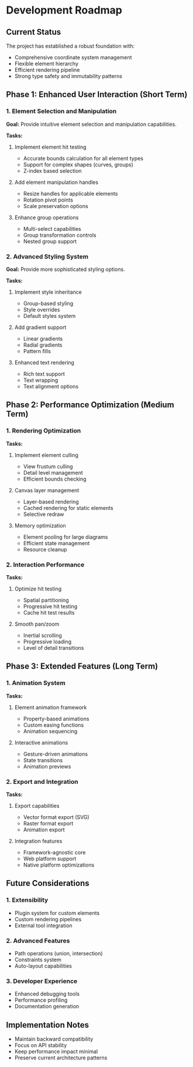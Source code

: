 # Development Roadmap

## Current Status
The project has established a robust foundation with:
- Comprehensive coordinate system management
- Flexible element hierarchy
- Efficient rendering pipeline
- Strong type safety and immutability patterns

## Phase 1: Enhanced User Interaction (Short Term)

### 1. Element Selection and Manipulation
**Goal:** Provide intuitive element selection and manipulation capabilities.

**Tasks:**
1. Implement element hit testing
   - Accurate bounds calculation for all element types
   - Support for complex shapes (curves, groups)
   - Z-index based selection

2. Add element manipulation handles
   - Resize handles for applicable elements
   - Rotation pivot points
   - Scale preservation options

3. Enhance group operations
   - Multi-select capabilities
   - Group transformation controls
   - Nested group support

### 2. Advanced Styling System
**Goal:** Provide more sophisticated styling options.

**Tasks:**
1. Implement style inheritance
   - Group-based styling
   - Style overrides
   - Default styles system

2. Add gradient support
   - Linear gradients
   - Radial gradients
   - Pattern fills

3. Enhanced text rendering
   - Rich text support
   - Text wrapping
   - Text alignment options

## Phase 2: Performance Optimization (Medium Term)

### 1. Rendering Optimization
**Tasks:**
1. Implement element culling
   - View frustum culling
   - Detail level management
   - Efficient bounds checking

2. Canvas layer management
   - Layer-based rendering
   - Cached rendering for static elements
   - Selective redraw

3. Memory optimization
   - Element pooling for large diagrams
   - Efficient state management
   - Resource cleanup

### 2. Interaction Performance
**Tasks:**
1. Optimize hit testing
   - Spatial partitioning
   - Progressive hit testing
   - Cache hit test results

2. Smooth pan/zoom
   - Inertial scrolling
   - Progressive loading
   - Level of detail transitions

## Phase 3: Extended Features (Long Term)

### 1. Animation System
**Tasks:**
1. Element animation framework
   - Property-based animations
   - Custom easing functions
   - Animation sequencing

2. Interactive animations
   - Gesture-driven animations
   - State transitions
   - Animation previews

### 2. Export and Integration
**Tasks:**
1. Export capabilities
   - Vector format export (SVG)
   - Raster format export
   - Animation export

2. Integration features
   - Framework-agnostic core
   - Web platform support
   - Native platform optimizations

## Future Considerations

### 1. Extensibility
- Plugin system for custom elements
- Custom rendering pipelines
- External tool integration

### 2. Advanced Features
- Path operations (union, intersection)
- Constraints system
- Auto-layout capabilities

### 3. Developer Experience
- Enhanced debugging tools
- Performance profiling
- Documentation generation

## Implementation Notes
- Maintain backward compatibility
- Focus on API stability
- Keep performance impact minimal
- Preserve current architecture patterns
